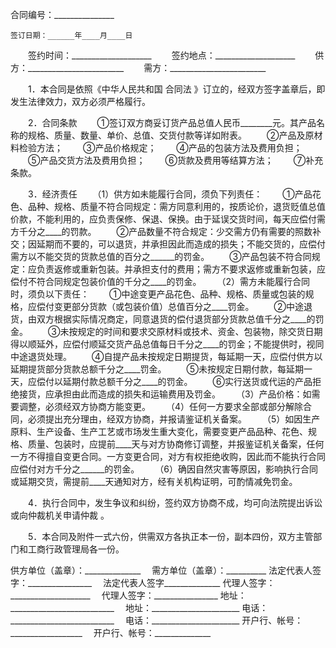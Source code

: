 
 


合同编号：_______________


    签订日期：______年____月____日 
　　签约时间：____________________ 
　　签约地点：____________________ 
　　供方：________________________ 
　　需方：________________________


　　1．本合同是依照《中华人民共和国
合同法
》订立的，经双方签字盖章后，即发生法律效力，双方必须严格履行。


　　2．合同条款
　　①签订双方商妥订货产品总值人民币________元。其产品名称的规格、质量、数量、单价、总值、交货付款等详如附表。 
　　②产品及原材料检验方法； 
　　③产品价格规定； 
　　④产品的包装方法及费用负担； 
　　⑤产品交货方法及费用负担； 
　　⑥货款及费用等结算方法； 
　　⑦补充条款。


　　3．经济责任
　　（1）供方如未能履行合同，须负下列责任： 
　　①产品花色、品种、规格、质量不符合同规定：需方同意利用的，按质论价，退货贬值总值价款，不能利用的，应负责保修、保退、保换。由于延误交货时间，每天应偿付需方千分之____的罚款。 
　　②产品数量不符合规定：少交需方仍有需要的照数补交；因延期而不要的，可以退货，并承担因此而造成的损失；不能交货的，应偿付需方以不能交货的货款总值的百分之______的罚金。 
　　③产品包装不符合同规定：应负责返修或重新包装。并承担支付的费用；需方不要求返修或重新包装，应偿付不符合同规定包装价值的千分之____的罚金。 
　　（2）需方未能履行合同时，须负以下责任： 
　　①中途变更产品花色、品种、规格、质量或包装的规格，应偿付变更部分货款（或包装价值）总值百分之____罚金。 
　　②中途退货，由双方根据实际情况商定，同意退货的偿付退货部分货款总值千分之____的罚金。 
　　③未按规定的时间和要求交原材料或技术、资金、包装物，除交货日期得以顺延外，应偿付顺延交货产品总值每日千分之____的罚金；不能提供时，视同中途退货处理。 
　　④自提产品未按规定日期提货，每延期一天，应偿付供方以延期提货部分货款总额千分之____罚金。 
　　⑤未按规定日期付款，每延期一天，应偿付以延期付款总额千分之____的罚金。 
　　⑥实行送货或代运的产品拒绝接货，应承担由此而造成的损失和运输费用及罚金。 
　　（3）产品价格：如需要调整，必须经双方协商方能变更。 
　　（4）任何一方要求全部或部分解除合同，必须提出充分理由，经双方协商，并报请鉴证机关备案。 
　　（5）如因生产原料、生产设备、生产工艺或市场发生重大变化，需要变更产品品种、花色、规格、质量、包装时，应提前____天与对方协商修订调整，并报鉴证机关备案，任何一方不得擅自变更合同。一方变更合同，对方有权拒绝收购，因此而不能执行合同应偿付对方千分之______的罚金。 
　　（6）确因自然灾害等原因，影响执行合同或延期交货，需提前____天通知对方，经有关机构证明，可酌情减免罚金。


　　4．执行合同中，发生争议和纠纷，签约双方协商不成，均可向法院提出诉讼或向仲裁机关申请仲裁 。


　　5．本合同及附件一式六份，供需双方各执正本一份，副本四份，双方主管部门和工商行政管理局各一份。


 


供方单位（盖章）：______________　 需方单位（盖章）：__________ 
法定代表人签字：________________　 法定代表人签字______________ 
代理人签字：____________________　 代理人签字：________________ 
地址：__________________________　 地址：______________________ 
电话：__________________________　 电话：______________________ 
开户行、帐号：__________________　 开户行、帐号：______________
 


 

 
 
 
 
 
  


  
 

  


  


  
 
 
 
 

